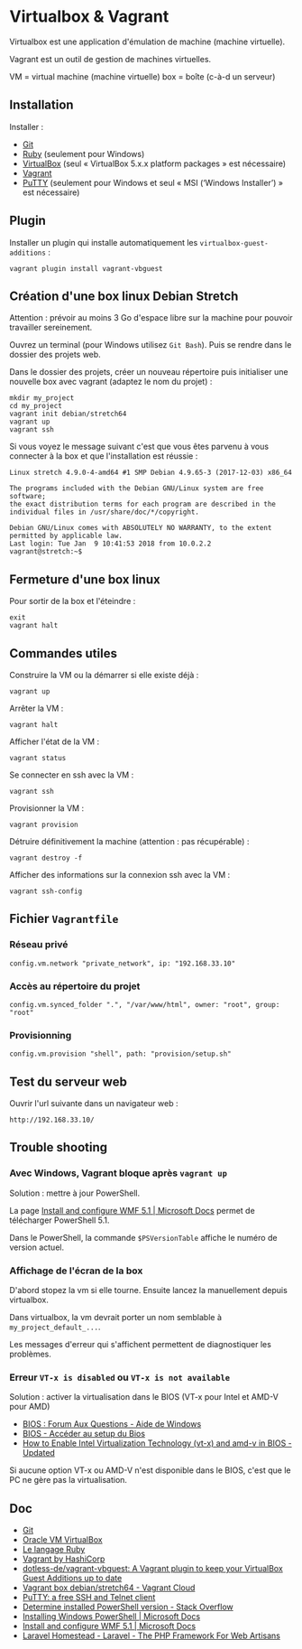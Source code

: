 # Virtualbox & Vagrant

Virtualbox est une application d'émulation de machine (machine virtuelle).

Vagrant est un outil de gestion de machines virtuelles.

VM = virtual machine (machine virtuelle)
box = boîte (c-à-d un serveur)

## Installation

Installer :

- [Git](git.md)
- [Ruby](ruby.md) (seulement pour Windows)
- [VirtualBox](https://www.virtualbox.org/) (seul « VirtualBox 5.x.x platform packages » est nécessaire)
- [Vagrant](https://www.vagrantup.com/downloads.html)
- [PuTTY](https://www.chiark.greenend.org.uk/~sgtatham/putty/latest.html) (seulement pour Windows et seul « MSI (‘Windows Installer’) » est nécessaire)

## Plugin

Installer un plugin qui installe automatiquement les `virtualbox-guest-additions` :

    vagrant plugin install vagrant-vbguest

## Création d'une box linux Debian Stretch

Attention : prévoir au moins 3 Go d'espace libre sur la machine pour pouvoir travailler sereinement.

Ouvrez un terminal (pour Windows utilisez `Git Bash`). Puis se rendre dans le dossier des projets web.

Dans le dossier des projets, créer un nouveau répertoire puis initialiser une nouvelle box avec vagrant (adaptez le nom du projet) :

    mkdir my_project
    cd my_project
    vagrant init debian/stretch64
    vagrant up
    vagrant ssh

Si vous voyez le message suivant c'est que vous êtes parvenu à vous connecter à la box et que l'installation est réussie :

    Linux stretch 4.9.0-4-amd64 #1 SMP Debian 4.9.65-3 (2017-12-03) x86_64

    The programs included with the Debian GNU/Linux system are free software;
    the exact distribution terms for each program are described in the
    individual files in /usr/share/doc/*/copyright.

    Debian GNU/Linux comes with ABSOLUTELY NO WARRANTY, to the extent
    permitted by applicable law.
    Last login: Tue Jan  9 10:41:53 2018 from 10.0.2.2
    vagrant@stretch:~$

## Fermeture d'une box linux

Pour sortir de la box et l'éteindre :

    exit
    vagrant halt

## Commandes utiles

Construire la VM ou la démarrer si elle existe déjà :

    vagrant up

Arrêter la VM :

    vagrant halt

Afficher l'état de la VM :

    vagrant status

Se connecter en ssh avec la VM :

    vagrant ssh

Provisionner la VM :

    vagrant provision

Détruire définitivement la machine (attention : pas récupérable) :

    vagrant destroy -f

Afficher des informations sur la connexion ssh avec la VM :

    vagrant ssh-config

## Fichier `Vagrantfile`

### Réseau privé

    config.vm.network "private_network", ip: "192.168.33.10"

### Accès au répertoire du projet

    config.vm.synced_folder ".", "/var/www/html", owner: "root", group: "root"

### Provisionning

    config.vm.provision "shell", path: "provision/setup.sh"

## Test du serveur web

Ouvrir l'url suivante dans un navigateur web :

    http://192.168.33.10/

## Trouble shooting

### Avec Windows, Vagrant bloque après `vagrant up`

Solution : mettre à jour PowerShell.

La page [Install and configure WMF 5.1 | Microsoft Docs](https://docs.microsoft.com/en-us/powershell/wmf/5.1/install-configure) permet de télécharger PowerShell 5.1.

Dans le PowerShell, la commande `$PSVersionTable` affiche le numéro de version actuel.

### Affichage de l'écran de la box

D'abord stopez la vm si elle tourne.
Ensuite lancez la manuellement depuis virtualbox.

Dans virtualbox, la vm devrait porter un nom semblable à `my_project_default_...`.

Les messages d'erreur qui s'affichent permettent de diagnostiquer les problèmes.

### Erreur `VT-x is disabled` ou `VT-x is not available`

Solution : activer la virtualisation dans le BIOS (VT-x pour Intel et AMD-V pour AMD)

- [BIOS : Forum Aux Questions - Aide de Windows](http://windows.microsoft.com/fr-fr/windows/bios-faq#1TC=windows-7)
- [BIOS - Accéder au setup du Bios](http://www.commentcamarche.net/faq/389-bios-acceder-au-setup-du-bios)
- [How to Enable Intel Virtualization Technology (vt-x) and amd-v in BIOS - Updated](http://www.sysprobs.com/disable-enable-virtualization-technology-bios)

Si aucune option VT-x ou AMD-V n'est disponible dans le BIOS, c'est que le PC ne gère pas la virtualisation.

## Doc

- [Git](https://www.git-scm.com/)
- [Oracle VM VirtualBox](https://www.virtualbox.org/)
- [Le langage Ruby](https://www.ruby-lang.org/fr/)
- [Vagrant by HashiCorp](https://www.vagrantup.com/)
- [dotless-de/vagrant-vbguest: A Vagrant plugin to keep your VirtualBox Guest Additions up to date](https://github.com/dotless-de/vagrant-vbguest)
- [Vagrant box debian/stretch64 - Vagrant Cloud](https://app.vagrantup.com/debian/boxes/stretch64)
- [PuTTY: a free SSH and Telnet client](https://www.chiark.greenend.org.uk/~sgtatham/putty/)
- [Determine installed PowerShell version - Stack Overflow](https://stackoverflow.com/questions/1825585/determine-installed-powershell-version)
- [Installing Windows PowerShell | Microsoft Docs](https://docs.microsoft.com/en-us/powershell/scripting/setup/installing-windows-powershell?view=powershell-5.1)
- [Install and configure WMF 5.1 | Microsoft Docs](https://docs.microsoft.com/en-us/powershell/wmf/5.1/install-configure)
- [Laravel Homestead - Laravel - The PHP Framework For Web Artisans](https://laravel.com/docs/master/homestead)
